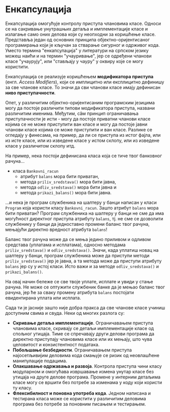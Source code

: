 # Енкапсулација

Енкапсулација омогућује контролу приступа члановима класе. Односи се на
сакривање унутрашњих детаља и имплементације класе и излагање само оних делова
који су неопходни за коришћење класе. Представља један од основних принципа
објектно-оријентисаног програмирања који је кључан за стварање сигурног и
одрживог кода. Уместо термина "енкапсулација" у литератури на српском језику
можеш наићи и на термин "учауривање", јер се одређени чланови класе "учаурују",
или "стављају у чауру" у оквиру које се могу користити.

Енкапсулација се реализује коришћењем **модификатора приступа** (енгл.
*Access Modifiers*), који се имплицитно или експлицитно дефинишу за све чланове
класе. То значи да сви чланови класе имају дефинисан **ниво приступачности**.

Опет, у различитим објектно-оријентисаним програмским језицима могу да постоје
различити типови модификатора приступа, названи различитим именима. Међутим,
сâм принцип ограничавања приступачности је исти - могу да постоје приватни
чланови класе којима се не може приступити ван класе и могу да постоје јавни
чланови класе којима се може приступити и ван класе. Разлике се огледају у
финесама, на пример, да ли се приступа из истог фајла, или из исте класе, или из
изведене класе у истом склопу, или из изведене класе у различитом склопу итд.

На пример, нека постоји дефинисана класа која се тиче твог банковног рачуна...

* класа `Bankovni_racun`
  * атрибут `balans` мора бити приватан,
  * метода `priliv_sredstava()` мора бити јавна,
  * метода `odliv_sredstava()` мора бити јавна и
  * метода `prikazi_balans()` мора бити јавна.

...и нека је програм службеника на шалтеру у банци написан у класи `Program`
која користи класу `Bankovni_racun`. Зашто атрибут `balans` мора бити приватан?
Програм службеника на шалтеру у банци не сме да има могућност директног
приступа атрибуту `balans`, тј. не сме се дозволити службенику у банци да
једноставно промени баланс твог рачуна, мењајући директно вредност атрибута
`balans`!

Баланс твог рачуна може да се мења једино приливом и одливом средстава
(уплатама и исплатама), односно методама `priliv_sredstava()` и
`odliv_sredstava()`. Значи, када уплатиш новац на шалтеру у банци, програм
службеника може да приступи методи `priliv_sredstava()` јер је јавна, а та
метода може да приступи атрибуту `balans` јер су у истој класи. Исто важи и за
методе `odliv_sredstava()` и `prikazi_balans()`.

На овај начин бележе се све твоје уплате, исплате и увиди у стање рачуна. Не
може се оптужити службеник банке да је мењао баланс твог рачуна, јер ће за
сваку промену атрибута `balans` постојати евидентирана уплата или исплата.

Сада ти је јасније зашто није добра пракса да све чланове класе учиниш
доступним свима и свуда. Неки од многих разлога су:

* **Скривање детаља имплементације**. Ограничавањем приступа члановима класе,
скривају се детаљи имплементације класе од спољног утицаја. Тиме се спречавају
други делови програма да директно приступају члановима класе или их мењају, што
чува целовитост и конзистентност података.
* **Побољшање безбедности**. Ограничавањем приступа најосетљивијим деловима
кода смањује се ризик од неовлашћене манипулације подацима.
* **Олакшавање одржавања и развоја**. Контрола приступа чини класу модуларном и
омогућава извршавање измена унутар класе без утицаја на друге делове програма.
Промене у интерним детаљима класе могу се вршити без потребе за изменама у коду
који користи ту класу.
* **Флексибилност и поновна употреба кода**. Једном написана и тестирана класа
може се користити у различитим деловима програма без потребе за поновним
писањем и тестирањем.
